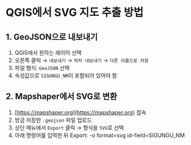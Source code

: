 # QGIS에서 SVG 지도 추출 방법

## 1. GeoJSON으로 내보내기
1. QGIS에서 원하는 레이어 선택
2. 오른쪽 클릭 → `내보내기` → `피처 내보내기` → `다른 이름으로 저장`
3. 파일 형식: `GeoJSON` 선택
4. 속성값으로 `SIGUNGU_NM`이 포함되어 있어야 함

## 2. Mapshaper에서 SVG로 변환
1. [https://mapshaper.org](https://mapshaper.org) 접속
2. 방금 저장한 `.geojson` 파일 업로드
3. 상단 메뉴에서 `Export` 클릭 → 형식을 `SVG`로 선택
4. 아래 명령어를 입력한 뒤 Export:
-o format=svg id-field=SIGUNGU_NM
